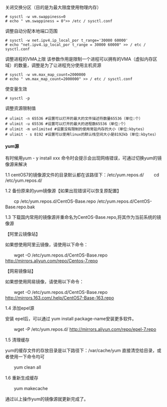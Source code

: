 关闭交换分区（目的是为最大限度使用物理内存）  
```
# sysctl -w vm.swappiness=0   
# echo " vm.swappiness = 0">> /etc / sysctl.conf
```
调整自动分配本地端口范围
```
# sysctl -w net.ipv4.ip_local_por t_range='30000 60000'
# echo "net.ipv4.ip_local_por t_range = 30000 60000" >> / etc / sysctl.conf
```
调整进程的VMA上限
该参数作用是限制一个进程可以拥有的VMA（虚拟内存区域）的数量，调整是为了让进程充分使用主机资源
```
# sysctl -w vm.max_map_count=2000000
# echo " vm.max_map_count=2000000" >> / etc / sysctl.conf
```
使变量生效
```
# sysctl -p
```
调整资源限制值
```
# ulimit -n 65536 #设置可以打开的最大的文件描述符数量65536（单位:个）
# ulimit -u 65536 #设置可以打开的最大的进程数65536（单位:个）
# ulimit -m unlimited #设置没有限制的使用常驻内存的大小（单位:kbytes）
# ulimit - s 8192 #设置可以使用linux的默认栈空间大小是8192kb（单位:kbytes）
```

#### yum源

有时候用yum - y install xxx  命令时会提示会出现网络错误，可通过切换yum的镜像源来解决

1.1 centOS7的镜像源文件的目录默认都在该路径下：/etc/yum.repos.d/
　　cd /etc/yum.repos.d/

1.2 备份原来的yum镜像源【如果出现错误可以恢复原配置】

　　cp /etc/yum.repos.d/CentOS-Base.repo /etc/yum.repos.d/CentOS-Base.repo.bak


1.3 下载国内常用的镜像源并重命名为CentOS-Base.repo,将其作为当前系统的镜像源

【阿里云镜像站】

如果想使用阿里云镜像，请使用以下命令：

　　wget -O /etc/yum.repos.d/CentOS-Base.repo http://mirrors.aliyun.com/repo/Centos-7.repo

【网易镜像站】

如果想使用网易镜像，请使用以下命令：


　　wget -O /etc/yum.repos.d/CentOS-Base.repo http://mirrors.163.com/.help/CentOS7-Base-163.repo


1.4 添加epel源

安装 epel后，可以通过 yum install package-name安装更多软件。


　　wget -P /etc/yum.repos.d/ http://mirrors.aliyun.com/repo/epel-7.repo

1.5 清理缓存

yum的缓存文件的存放目录是以下路径下：/var/cache/yum 直接清空给目录，或者使用一下命令均可

　　yum clean all

1.6 重新生成缓存

　　yum makecache

通过以上操作yum的镜像源就更新完成了。
